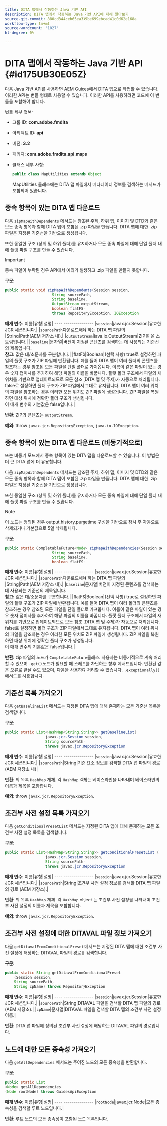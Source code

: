 ```yaml
---
title: DITA 맵에서 작동하는 Java 기반 API
description: DITA 맵에서 작동하는 Java 기반 API에 대해 알아보기
source-git-commit: 880cd344ceb65ea339be699ebcad41c0d62e168a
workflow-type: tm+mt
source-wordcount: '1027'
ht-degree: 0%

---
```


# DITA 맵에서 작동하는 Java 기반 API {#id175UB30E05Z}

다음 Java 기반 API를 사용하면 AEM Guides에서 DITA 맵으로 작업할 수 있습니다. 이러한 API는 번들 형태로 사용할 수 있습니다. 이러한 API를 사용하려면 코드에 이 번들을 포함해야 합니다.

번들 세부 정보:

- 그룹 ID: **com.adobe.fmdita**

- 아티팩트 ID: **api**

- 버전: **3.2**

- 패키지: **com.adobe.fmdita.api.maps**

- 클래스 세부 사항:

  ```JAVA
  public class MapUtilities extends Object
  ```

  MapUtilities 클래스에는 DITA 맵 파일에서 메타데이터 정보를 검색하는 메서드가 포함되어 있습니다.


## 종속 항목이 있는 DITA 맵 다운로드

다음 `zipMapWithDependents` 메서드는 참조된 주제, 하위 맵, 이미지 및 DTD와 같은 모든 종속 항목과 함께 DITA 맵이 포함된 .zip 파일을 만듭니다. DITA 맵에 대한 .zip 파일은 지정된 기준선을 기반으로 생성됩니다.

또한 동일한 구조 \(상위 및 하위 폴더\)를 유지하거나 모든 종속 파일에 대해 단일 폴더 내에 플랫 파일 구조를 만들 수 있습니다.

>[!IMPORTANT]
>
> 종속 파일이 누락된 경우 API에서 예외가 발생하고 .zip 파일을 만들지 못합니다.

**구문**:

```JAVA
public static void zipMapWithDependents(Session session, 
                     String sourcePath, 
                     String baseline, 
                     OutputStream outputStream,
                     boolean flatFS) 
                     throws RepositoryException, IOException
```

**매개 변수**: 이름|유형|설명| ---- --------------- |`session`|javax.jcr.Session|유효한 JCR 세션입니다.| |`sourcePath`다운로드해야 하는 DITA 맵 파일의 |String|Path\(AEM 저장소 내).| |`outputStream`|java.io.OutputStream|ZIP을 쓸 스트림입니다.| |`baseline`|문자열|버전이 지정된 콘텐츠를 검색하는 데 사용되는 기준선의 제목입니다. <br> **참고:** 값은 대/소문자를 구분합니다.| |flatFS|Boolean|\(선택 사항\) true로 설정하면 파일의 플랫 구조가 ZIP 파일에 반환됩니다. 예를 들어 DITA 맵이 여러 폴더의 콘텐츠를 참조하는 경우 참조된 모든 파일을 단일 폴더로 가져옵니다. 이름이 같은 파일이 있는 경우 숫자 접미사를 추가하여 해당 파일의 이름을 바꿉니다. 플랫 폴더 구조에서 파일의 새 위치를 기반으로 업데이트되므로 모든 참조 \(DITA 맵 및 주제\)가 자동으로 처리됩니다. false로 설정하면 폴더 구조가 ZIP 파일에서 그대로 유지됩니다. DITA 맵이 여러 위치의 파일을 참조하는 경우 이러한 모든 위치도 ZIP 파일에 생성됩니다. ZIP 파일을 복원하면 대상 위치에 정확한 폴더 구조가 생성됩니다. <br> 이 매개 변수의 기본값은 false입니다.|

**반환**: ZIP의 콘텐츠는 `outputStream`.

**예외**: throw ``javax.jcr.RepositoryException``, `java.io.IOException`.

## 종속 항목이 있는 DITA 맵 다운로드 \(비동기적으로\)

또는 비동기 모드에서 종속 항목이 있는 DITA 맵을 다운로드할 수 있습니다. 이 방법은 더 큰 DITA 맵에 더 유용합니다.

다음 `zipMapWithDependents` 메서드는 참조된 주제, 하위 맵, 이미지 및 DTD와 같은 모든 종속 항목과 함께 DITA 맵이 포함된 .zip 파일을 만듭니다. DITA 맵에 대한 .zip 파일은 지정된 기준선을 기반으로 생성됩니다.

또한 동일한 구조 \(상위 및 하위 폴더\)를 유지하거나 모든 종속 파일에 대해 단일 폴더 내에 플랫 파일 구조를 만들 수 있습니다.

>[!NOTE]
>
> 이 노드는 정의된 경우 output.history.purgetime 구성을 기반으로 잠시 후 자동으로 삭제되거나 기본값으로 5일 삭제됩니다.

**구문**:

```JAVA
public static CompletableFuture<Node> zipMapWithDependencies(Session session,
                     String sourcePath, 
                     String baseline, 
                     boolean flatFS) 
```

**매개 변수**: 이름|유형|설명| ---- --------------- |`session`|javax.jcr.Session|유효한 JCR 세션입니다.| |`sourcePath`다운로드해야 하는 DITA 맵 파일의 |String|Path\(AEM 저장소 내).| |`baseline`|문자열|버전이 지정된 콘텐츠를 검색하는 데 사용되는 기준선의 제목입니다. <br> **참고:** 값은 대/소문자를 구분합니다.| |flatFS|Boolean|\(선택 사항\) true로 설정하면 파일의 플랫 구조가 ZIP 파일에 반환됩니다. 예를 들어 DITA 맵이 여러 폴더의 콘텐츠를 참조하는 경우 참조된 모든 파일을 단일 폴더로 가져옵니다. 이름이 같은 파일이 있는 경우 숫자 접미사를 추가하여 해당 파일의 이름을 바꿉니다. 플랫 폴더 구조에서 파일의 새 위치를 기반으로 업데이트되므로 모든 참조 \(DITA 맵 및 주제\)가 자동으로 처리됩니다. false로 설정하면 폴더 구조가 ZIP 파일에서 그대로 유지됩니다. DITA 맵이 여러 위치의 파일을 참조하는 경우 이러한 모든 위치도 ZIP 파일에 생성됩니다. ZIP 파일을 복원하면 대상 위치에 정확한 폴더 구조가 생성됩니다.<br> 이 매개 변수의 기본값은 false입니다.|

**반환**: zip 파일의 노드가 `CompletableFuture`클래스. 사용자는 비동기적으로 계속 처리할 수 있으며 `.get()`노드가 필요할 때 스레드를 차단하는 향후 메서드입니다. 반환된 값은 오류로 끝날 수도 있으며, 다음을 사용하여 처리할 수 있습니다. `.exceptionally()` 메서드를 사용합니다.

## 기준선 목록 가져오기

다음 ``getBaselineList`` 메서드는 지정된 DITA 맵에 대해 존재하는 모든 기준선 목록을 검색합니다.

**구문**:

```JAVA
public static List<HashMap<String,String>> getBaselineList( 
                  javax.jcr.Session session, 
                  String sourcePath)
                  throws javax.jcr.RepositoryException
```

**매개 변수**: 이름|유형|설명| ---- --------------- |`session`|javax.jcr.Session|유효한 JCR 세션입니다.| |`sourcePath`|String|기준 요소 정보를 검색할 DITA 맵 파일의 경로 \(AEM 저장소 내\)|

**반환**: 의 목록 `HashMap` 개체. 각 `HashMap` 객체는 베이스라인을 나타내며 베이스라인의 이름과 제목을 포함합니다.

**예외**: throw ``javax.jcr.RepositoryException``.

## 조건부 사전 설정 목록 가져오기

다음 ``getConditionalPresetList`` 메서드는 지정된 DITA 맵에 대해 존재하는 모든 조건부 사전 설정 목록을 검색합니다.

**구문**:

```JAVA
public static List<HashMap<String,String>> getConditionalPresetList (
                  javax.jcr.Session session,
                  String sourcePath)
                  throws javax.jcr.RepositoryException
```

**매개 변수**: 이름|유형|설명| ---- --------------- |`session`|javax.jcr.Session|유효한 JCR 세션입니다.| |`sourcePath`|String|조건부 사전 설정 정보를 검색할 DITA 맵 파일의 경로 \(AEM 저장소\).|

**반환**: 의 목록 `HashMap` 개체. 각 `HashMap` object 는 조건부 사전 설정을 나타내며 조건부 사전 설정의 이름과 제목을 포함합니다.

**예외**: throw ``javax.jcr.RepositoryException``.

## 조건부 사전 설정에 대한 DITAVAL 파일 정보 가져오기

다음 ``getDitavalFromConditionalPreset`` 메서드는 지정된 DITA 맵에 대한 조건부 사전 설정에 해당하는 DITAVAL 파일의 경로를 검색합니다.

**구문**:

```JAVA
public static String getDitavalFromConditionalPreset
    (Session session,
    String sourcePath, 
    String cpName) throws RepositoryException
```

**매개 변수**: 이름|유형|설명| ---- --------------- |`session`|javax.jcr.Session|유효한 JCR 세션입니다.| |`sourcePath`|String|DITAVAL 파일을 검색할 DITA 맵 파일의 경로 \(AEM 저장소)\.| |`cpName`|문자열|DITAVAL 파일을 검색할 DITA 맵의 조건부 사전 설정 이름.|

**반환**: DITA 맵 파일에 정의된 조건부 사전 설정에 해당하는 DITAVAL 파일의 경로입니다.

## 노드에 대한 모든 종속성 가져오기

다음 ``getAllDependencies`` 메서드는 주어진 노드의 모든 종속성을 반환합니다.

**구문**:

```JAVA
public static List
<Node> getAllDependencies 
(Node rootNode) throws GuidesApiException
```

**매개 변수**: 이름|유형|설명| ---- --------------- |`rootNode`|javax.jcr.Node|모든 종속성을 검색할 루트 노드입니다.|

**반환**: 루트 노드의 모든 종속성이 포함된 노드 목록입니다.
